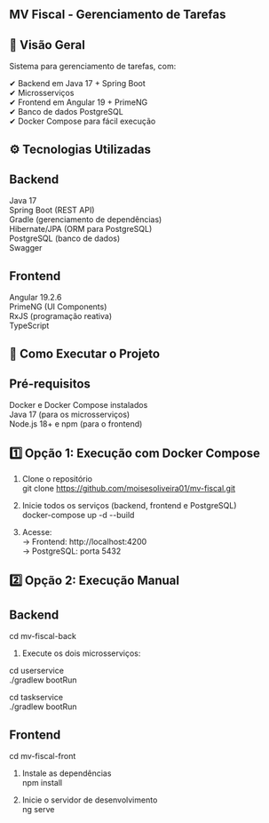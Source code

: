
## MV Fiscal - Gerenciamento de Tarefas  

## 📌 Visão Geral

Sistema para gerenciamento de tarefas, com: 

✔ Backend em Java 17 + Spring Boot  
✔ Microsserviços  
✔ Frontend em Angular 19 + PrimeNG  
✔ Banco de dados PostgreSQL  
✔ Docker Compose para fácil execução  

## ⚙ Tecnologias Utilizadas

## Backend

Java 17  
Spring Boot (REST API)  
Gradle (gerenciamento de dependências)  
Hibernate/JPA (ORM para PostgreSQL)  
PostgreSQL (banco de dados)  
Swagger  

## Frontend 

Angular 19.2.6  
PrimeNG (UI Components)  
RxJS (programação reativa)  
TypeScript  

## 🚀 Como Executar o Projeto 

## Pré-requisitos 

Docker e Docker Compose instalados  
Java 17 (para os microsserviços)  
Node.js 18+ e npm (para o frontend)  

## 1️⃣ Opção 1: Execução com Docker Compose

1. Clone o repositório  
git clone https://github.com/moisesoliveira01/mv-fiscal.git

2. Inicie todos os serviços (backend, frontend e PostgreSQL)  
docker-compose up -d --build

3. Acesse:  
→ Frontend: http://localhost:4200  
→ PostgreSQL: porta 5432  

## 2️⃣ Opção 2: Execução Manual

## Backend

cd mv-fiscal-back  

1. Execute os dois microsserviços:  

cd userservice  
./gradlew bootRun

cd taskservice   
./gradlew bootRun

## Frontend

cd mv-fiscal-front

1. Instale as dependências  
npm install

2. Inicie o servidor de desenvolvimento  
ng serve
